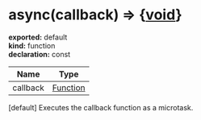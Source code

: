 # async(callback) => {[void](https://developer.mozilla.org/en-US/docs/Web/JavaScript/Reference/Global_Objects/undefined)}      
  
**exported:** default      
**kind:** function      
**declaration:** const      
  
| Name | Type |        
|------|------|        
| callback | [Function](https://developer.mozilla.org/en-US/docs/Web/JavaScript/Reference/Global_Objects/Function/prototype) |      
  
[default] Executes the callback function as a microtask.      
